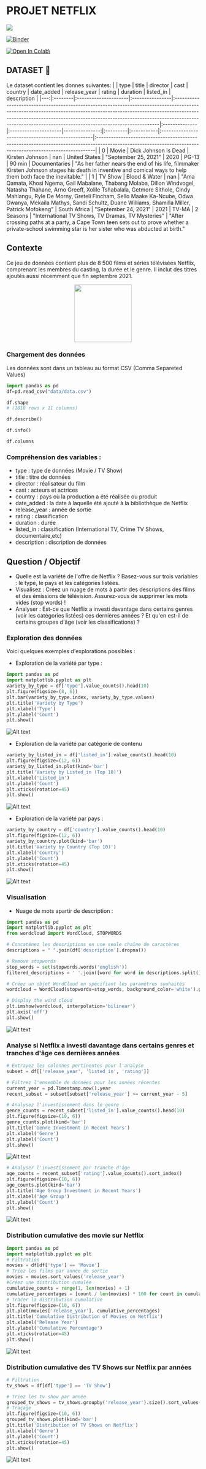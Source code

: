 # PROJET NETFLIX
<img src="/img/logo-epi.png" >

[![Binder](https://mybinder.org/badge_logo.svg)](https://mybinder.org/v2/gh/Mahmoudchebaane/projet-analyse/master)

<a href="https://colab.research.google.com/github/Mahmoudchebaane/projet-analyse/blob/main/Index.ipynb\" target="_parent\"><img src="https://colab.research.google.com/assets/colab-badge.svg\" alt="Open In Colab\"></a>

## DATASET :file_folder: 
Le dataset contient
les donnes suivantes: 
|    | type    | title                | director        | cast                                                                                                                                                                                                                                                                                                              | country       | date_added           |   release_year | rating   | duration   | listed_in                                         | description                                                                                                                                                |
|---:|:--------|:---------------------|:----------------|:------------------------------------------------------------------------------------------------------------------------------------------------------------------------------------------------------------------------------------------------------------------------------------------------------------------|:--------------|:---------------------|---------------:|:---------|:-----------|:--------------------------------------------------|:-----------------------------------------------------------------------------------------------------------------------------------------------------------|
|  0 | Movie   | Dick Johnson Is Dead | Kirsten Johnson | nan                                                                                                                                                                                                                                                                                                               | United States | "September 25, 2021" |           2020 | PG-13    | 90 min     | Documentaries                                     | "As her father nears the end of his life, filmmaker Kirsten Johnson stages his death in inventive and comical ways to help them both face the inevitable." |
|  1 | TV Show | Blood & Water        | nan             | "Ama Qamata, Khosi Ngema, Gail Mabalane, Thabang Molaba, Dillon Windvogel, Natasha Thahane, Arno Greeff, Xolile Tshabalala, Getmore Sithole, Cindy Mahlangu, Ryle De Morny, Greteli Fincham, Sello Maake Ka-Ncube, Odwa Gwanya, Mekaila Mathys, Sandi Schultz, Duane Williams, Shamilla Miller, Patrick Mofokeng" | South Africa  | "September 24, 2021" |           2021 | TV-MA    | 2 Seasons  | "International TV Shows, TV Dramas, TV Mysteries" | "After crossing paths at a party, a Cape Town teen sets out to prove whether a private-school swimming star is her sister who was abducted at birth."

## Contexte 
Ce jeu de données contient plus de 8 500 films et séries télévisées Netflix, comprenant les membres du casting, la durée et le genre. Il inclut des titres ajoutés aussi récemment que fin septembre 2021.

<p align ="center"><img src="/img/Netflix.png"  width="150" height="150"> </p>

### Chargement des données
 Les données sont dans un tableau au format CSV (Comma Separeted Values)
 ```python 
 import pandas as pd
 df=pd.read_csv("data/data.csv")
 ```
 ```python 
 df.shape
 # (1818 rows x 11 columns)
 ```
 ```python
 df.describe()
 ```
 ```python
df.info()
 ```
  ```python
df.columns
 ```
 ### Compréhension des variables :
 - type : type de données (Movie / TV Show)
 - title : titre de données
 - director : réalisateur du film
 - cast :  acteurs et actrices 
 - country : pays où la production a été réalisée ou produit
 - date_added : la date à laquelle été ajouté à la bibliothèque de Netflix
 - release_year : année de sortie
 - rating : classification
 - duration : durée
 - listed_in : classification (International TV, Crime TV Shows, documentaire,etc)
 - description : discription de données

## Question / Objectif
 - Quelle est la variété de l'offre de Netflix ? Basez-vous sur trois variables : le type, le pays et les catégories listées.
 - Visualisez : Créez un nuage de mots à partir des descriptions des films et des émissions de télévision. Assurez-vous de supprimer les mots vides (stop words) !
 - Analyser : Est-ce que Netflix a investi davantage dans certains genres (voir les catégories listées) ces dernières années ? Et qu'en est-il de certains groupes d'âge (voir les classifications) ?

 ### Exploration des données
 Voici quelques exemples d'explorations possibles :
 - Exploration de la variété par type :
```python
import pandas as pd
import matplotlib.pyplot as plt
variety_by_type = df['type'].value_counts().head(10)
plt.figure(figsize=(8, 6))
plt.bar(variety_by_type.index, variety_by_type.values)
plt.title('Variety by Type')
plt.xlabel('Type')
plt.ylabel('Count')
plt.show()
```
![Alt text](/img/image-3.png)
- Exploration de la variété par catégorie de contenu 
```python
variety_by_listed_in = df['listed_in'].value_counts().head(10)
plt.figure(figsize=(12, 6))
variety_by_listed_in.plot(kind='bar')
plt.title('Variety by Listed_in (Top 10)')
plt.xlabel('Listed_in')
plt.ylabel('Count')
plt.xticks(rotation=45)
plt.show()
```
  ![Alt text](/img/image-1.png)
 - Exploration de la variété par pays :
```python
variety_by_country = df['country'].value_counts().head(10)
plt.figure(figsize=(12, 6))
variety_by_country.plot(kind='bar')
plt.title('Variety by Country (Top 10)')
plt.xlabel('Country')
plt.ylabel('Count')
plt.xticks(rotation=45)
plt.show() 
```
![Alt text](/img/image-2.png)

### Visualisation
- Nuage de mots apartir de description : 
```python
import pandas as pd
import matplotlib.pyplot as plt
from wordcloud import WordCloud, STOPWORDS

# Concaténez les descriptions en une seule chaîne de caractères
descriptions = " ".join(df['description'].dropna())

# Remove stopwords
stop_words = set(stopwords.words('english'))
filtered_descriptions = ' '.join([word for word in descriptions.split() if word.lower() not in stop_words])

# Créez un objet WordCloud en spécifiant les paramètres souhaités
wordcloud = WordCloud(stopwords=stop_words, background_color='white').generate(filtered_descriptions)

# Display the word cloud
plt.imshow(wordcloud, interpolation='bilinear')
plt.axis('off')
plt.show()
```
![Alt text](/img/image-4.png)

### Analyse si Netflix a investi davantage dans certains genres et tranches d'âge ces dernières années
  ```python
  # Extrayez les colonnes pertinentes pour l'analyse
  subset = df[['release_year', 'listed_in', 'rating']]
 
  # Filtrez l'ensemble de données pour les années récentes
  current_year = pd.Timestamp.now().year
  recent_subset = subset[subset['release_year'] >= current_year - 5]

 # Analysez l'investissement dans le genre :
 genre_counts = recent_subset['listed_in'].value_counts().head(10)
plt.figure(figsize=(10, 6))
genre_counts.plot(kind='bar')
plt.title('Genre Investment in Recent Years')
plt.xlabel('Genre')
plt.ylabel('Count')
plt.show()
```
![Alt text](/img/image-5.png)

```python
# Analyser l'investissement par tranche d'âge
age_counts = recent_subset['rating'].value_counts().sort_index()
plt.figure(figsize=(10, 6))
age_counts.plot(kind='bar')
plt.title('Age Group Investment in Recent Years')
plt.xlabel('Age Group')
plt.ylabel('Count')
plt.show()
```
![Alt text](/img/image-6.png)

### Distribution cumulative des movie sur Netflix
```python
import pandas as pd
import matplotlib.pyplot as plt
# Filtration 
movies = df[df['type'] == 'Movie']
# Triez les films par année de sortie
movies = movies.sort_values('release_year')
#Créez une distribution cumulée
cumulative_counts = range(1, len(movies) + 1)
cumulative_percentages = [count / len(movies) * 100 for count in cumulative_counts]
# Tracer la distribution cumulative
plt.figure(figsize=(10, 6))
plt.plot(movies['release_year'], cumulative_percentages)
plt.title('Cumulative Distribution of Movies on Netflix')
plt.xlabel('Release Year')
plt.ylabel('Cumulative Percentage')
plt.xticks(rotation=45)
plt.show()
```
![Alt text](/img/image-7.png)

### Distribution cumulative des TV Shows sur Netflix par années
```python
# Filtration 
tv_shows = df[df['type'] == 'TV Show']

# Triez les tv show par année
grouped_tv_shows = tv_shows.groupby('release_year').size().sort_values(ascending=False)
# Traçage
plt.figure(figsize=(10, 6))
grouped_tv_shows.plot(kind='bar')
plt.title('Distribution of TV Shows on Netflix')
plt.xlabel('Genre')
plt.ylabel('Count')
plt.xticks(rotation=45)
plt.show()
```
![Alt text](/img/image-8.png)

